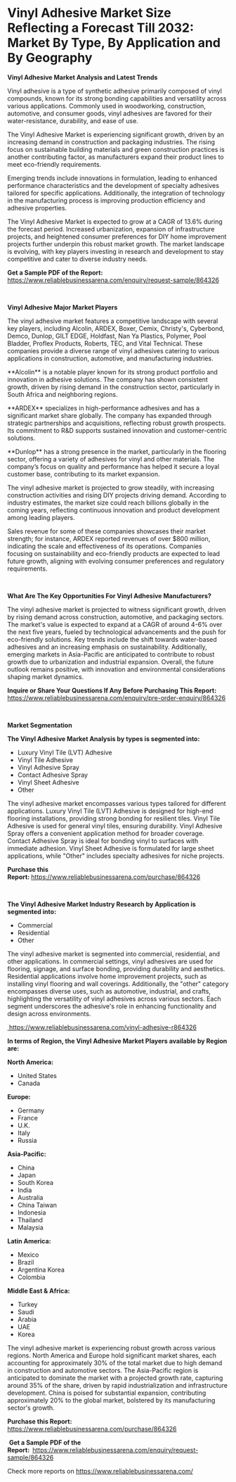 <p><h1>Vinyl Adhesive Market Size Reflecting a Forecast Till 2032: Market By Type, By Application and By Geography</h1></p><p><strong>Vinyl Adhesive Market Analysis and Latest Trends</strong></p>
<p><p>Vinyl adhesive is a type of synthetic adhesive primarily composed of vinyl compounds, known for its strong bonding capabilities and versatility across various applications. Commonly used in woodworking, construction, automotive, and consumer goods, vinyl adhesives are favored for their water-resistance, durability, and ease of use. </p><p>The Vinyl Adhesive Market is experiencing significant growth, driven by an increasing demand in construction and packaging industries. The rising focus on sustainable building materials and green construction practices is another contributing factor, as manufacturers expand their product lines to meet eco-friendly requirements. </p><p>Emerging trends include innovations in formulation, leading to enhanced performance characteristics and the development of specialty adhesives tailored for specific applications. Additionally, the integration of technology in the manufacturing process is improving production efficiency and adhesive properties. </p><p>The Vinyl Adhesive Market is expected to grow at a CAGR of 13.6% during the forecast period. Increased urbanization, expansion of infrastructure projects, and heightened consumer preferences for DIY home improvement projects further underpin this robust market growth. The market landscape is evolving, with key players investing in research and development to stay competitive and cater to diverse industry needs.</p></p>
<p><strong>Get a Sample PDF of the Report:&nbsp;</strong> <a href="https://www.reliablebusinessarena.com/enquiry/request-sample/864326?utm_campaign=2200&utm_medium=2&utm_source=Github&utm_content=ia&utm_term=01042025&utm_id=vinyl-adhesive">https://www.reliablebusinessarena.com/enquiry/request-sample/864326</a></p>
<p>&nbsp;</p>
<p><strong>Vinyl Adhesive Major Market Players</strong></p>
<p><p>The vinyl adhesive market features a competitive landscape with several key players, including Alcolin, ARDEX, Boxer, Cemix, Christy's, Cyberbond, Demco, Dunlop, GILT EDGE, Holdfast, Nan Ya Plastics, Polymer, Pool Bladder, Proflex Products, Roberts, TEC, and Vital Technical. These companies provide a diverse range of vinyl adhesives catering to various applications in construction, automotive, and manufacturing industries.</p><p>**Alcolin** is a notable player known for its strong product portfolio and innovation in adhesive solutions. The company has shown consistent growth, driven by rising demand in the construction sector, particularly in South Africa and neighboring regions. </p><p>**ARDEX** specializes in high-performance adhesives and has a significant market share globally. The company has expanded through strategic partnerships and acquisitions, reflecting robust growth prospects. Its commitment to R&D supports sustained innovation and customer-centric solutions.</p><p>**Dunlop** has a strong presence in the market, particularly in the flooring sector, offering a variety of adhesives for vinyl and other materials. The company’s focus on quality and performance has helped it secure a loyal customer base, contributing to its market expansion.</p><p>The vinyl adhesive market is projected to grow steadily, with increasing construction activities and rising DIY projects driving demand. According to industry estimates, the market size could reach billions globally in the coming years, reflecting continuous innovation and product development among leading players.</p><p>Sales revenue for some of these companies showcases their market strength; for instance, ARDEX reported revenues of over $800 million, indicating the scale and effectiveness of its operations. Companies focusing on sustainability and eco-friendly products are expected to lead future growth, aligning with evolving consumer preferences and regulatory requirements.</p></p>
<p>&nbsp;</p>
<p><strong>What Are The Key Opportunities For Vinyl Adhesive Manufacturers?</strong></p>
<p><p>The vinyl adhesive market is projected to witness significant growth, driven by rising demand across construction, automotive, and packaging sectors. The market's value is expected to expand at a CAGR of around 4-6% over the next five years, fueled by technological advancements and the push for eco-friendly solutions. Key trends include the shift towards water-based adhesives and an increasing emphasis on sustainability. Additionally, emerging markets in Asia-Pacific are anticipated to contribute to robust growth due to urbanization and industrial expansion. Overall, the future outlook remains positive, with innovation and environmental considerations shaping market dynamics.</p></p>
<p><strong>Inquire or Share Your Questions If Any Before Purchasing This Report:</strong> <a href="https://www.reliablebusinessarena.com/enquiry/pre-order-enquiry/864326?utm_campaign=2200&utm_medium=2&utm_source=Github&utm_content=ia&utm_term=01042025&utm_id=vinyl-adhesive">https://www.reliablebusinessarena.com/enquiry/pre-order-enquiry/864326</a></p>
<p>&nbsp;</p>
<p><strong>Market Segmentation</strong></p>
<p><strong>The Vinyl Adhesive Market Analysis by types is segmented into:</strong></p>
<p><ul><li>Luxury Vinyl Tile (LVT) Adhesive</li><li>Vinyl Tile Adhesive</li><li>Vinyl Adhesive Spray</li><li>Contact Adhesive Spray</li><li>Vinyl Sheet Adhesive</li><li>Other</li></ul></p>
<p><p>The vinyl adhesive market encompasses various types tailored for different applications. Luxury Vinyl Tile (LVT) Adhesive is designed for high-end flooring installations, providing strong bonding for resilient tiles. Vinyl Tile Adhesive is used for general vinyl tiles, ensuring durability. Vinyl Adhesive Spray offers a convenient application method for broader coverage. Contact Adhesive Spray is ideal for bonding vinyl to surfaces with immediate adhesion. Vinyl Sheet Adhesive is formulated for large sheet applications, while "Other" includes specialty adhesives for niche projects.</p></p>
<p><strong>Purchase this Report:&nbsp;</strong><a href="https://www.reliablebusinessarena.com/purchase/864326?utm_campaign=2200&utm_medium=2&utm_source=Github&utm_content=ia&utm_term=01042025&utm_id=vinyl-adhesive">https://www.reliablebusinessarena.com/purchase/864326</a></p>
<p>&nbsp;</p>
<p><strong>The Vinyl Adhesive Market Industry Research by Application is segmented into:</strong></p>
<p><ul><li>Commercial</li><li>Residential</li><li>Other</li></ul></p>
<p><p>The vinyl adhesive market is segmented into commercial, residential, and other applications. In commercial settings, vinyl adhesives are used for flooring, signage, and surface bonding, providing durability and aesthetics. Residential applications involve home improvement projects, such as installing vinyl flooring and wall coverings. Additionally, the "other" category encompasses diverse uses, such as automotive, industrial, and crafts, highlighting the versatility of vinyl adhesives across various sectors. Each segment underscores the adhesive's role in enhancing functionality and design across environments.</p></p>
<p><a href="https://www.reliablebusinessarena.com/vinyl-adhesive-r864326?utm_campaign=2200&utm_medium=2&utm_source=Github&utm_content=ia&utm_term=01042025&utm_id=vinyl-adhesive">&nbsp;https://www.reliablebusinessarena.com/vinyl-adhesive-r864326</a></p>
<p><strong>In terms of Region, the Vinyl Adhesive Market Players available by Region are:</strong></p>
<p>
    <p> <strong> North America: </strong>
        <ul>
            <li>United States</li>
            <li>Canada</li>
        </ul>
        </p> 
    <p> <strong> Europe: </strong>
        <ul>
            <li>Germany</li>
            <li>France</li>
            <li>U.K.</li>
            <li>Italy</li>
            <li>Russia</li>
        </ul>
        </p> 
    <p> <strong> Asia-Pacific: </strong>
        <ul>
            <li>China</li>
            <li>Japan</li>
            <li>South Korea</li>
            <li>India</li>
            <li>Australia</li>
            <li>China Taiwan</li>
            <li>Indonesia</li>
            <li>Thailand</li>
            <li>Malaysia</li>
        </ul>
        </p> 
    <p> <strong> Latin America: </strong>
        <ul>
            <li>Mexico</li>
            <li>Brazil</li>
            <li>Argentina Korea</li>
            <li>Colombia</li>
        </ul>
        </p> 
    <p> <strong> Middle East & Africa: </strong>
        <ul>
            <li>Turkey</li>
            <li>Saudi</li>
            <li>Arabia</li>
            <li>UAE</li>
            <li>Korea</li>
        </ul>
    </p>
    </p>
<p><p>The vinyl adhesive market is experiencing robust growth across various regions. North America and Europe hold significant market shares, each accounting for approximately 30% of the total market due to high demand in construction and automotive sectors. The Asia-Pacific region is anticipated to dominate the market with a projected growth rate, capturing around 35% of the share, driven by rapid industrialization and infrastructure development. China is poised for substantial expansion, contributing approximately 20% to the global market, bolstered by its manufacturing sector's growth.</p></p>
<p><strong>Purchase this Report: </strong><a href="https://www.reliablebusinessarena.com/purchase/864326?utm_campaign=2200&utm_medium=2&utm_source=Github&utm_content=ia&utm_term=01042025&utm_id=vinyl-adhesive">https://www.reliablebusinessarena.com/purchase/864326</a></p>
<p>&nbsp;<strong>Get a Sample PDF of the Report:&nbsp;&nbsp;</strong><a href="https://www.reliablebusinessarena.com/enquiry/request-sample/864326?utm_campaign=2200&utm_medium=2&utm_source=Github&utm_content=ia&utm_term=01042025&utm_id=vinyl-adhesive">https://www.reliablebusinessarena.com/enquiry/request-sample/864326</a></p>
<p><strong></strong></p>
<p>Check more reports on <a href="https://www.reliablebusinessarena.com/?utm_campaign=2200&utm_medium=2&utm_source=Github&utm_content=ia&utm_term=01042025&utm_id=vinyl-adhesive">https://www.reliablebusinessarena.com/</a></p>